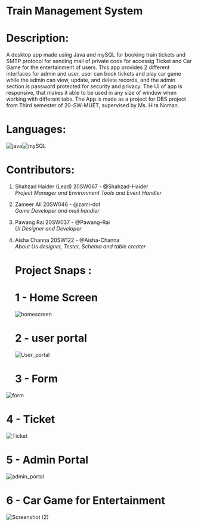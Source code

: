 # Train Management System

# Description:

A desktop app made using Java and mySQL for booking train tickets and SMTP protocol for sending mail of private code for accessig Ticket and Car Game for the entertainment of users. This app provides 2 different interfaces for admin and user, user can book tickets and play car game while the admin can view, update, and delete records, and the admin section is password protected for security and privacy. The UI of app is responsive, that makes it able to be used in any size of window when working with different tabs. The App is made as a project for DBS project from Third semester of 20-SW-MUET, supervised by Ms. Hira Noman.

# Languages:
<div style='display:flex'>
<img src='https://img.shields.io/badge/Java-ED8B00?style=for-the-badge&logo=java&logoColor=white' alt='java'>
<img src='https://img.shields.io/badge/MySQL-005C84?style=for-the-badge&logo=mysql&logoColor=white' alt='mySQL'>
</div>
<h1>Contributors:</h1>

1. Shahzad Haider (Lead)
   20SW067 - @Shahzad-Haider <br>
   <i>Project Manager and Environment Tools and Event Handler</i>
   
2. Zameer Ali
   20SW046 - @zami-dot <br>
   <i>Game Developer and mail handler </i>
   
3. Pawang Rai
   20SW037 - @Pawang-Rai <br>
   <i>UI Designer and Developer</i>
   
4. Aisha Channa
   20SW122 - @Aisha-Channa <br>
   <i>About Us designer, Tester, Schema and table creater</i>
   
   # Project Snaps :
   # 1 - Home Screen
   ![homescreen](https://user-images.githubusercontent.com/92587193/163663272-c3f40e8d-9579-4215-b89d-ab35315b6ba0.PNG) 
   # 2 - user portal
   ![User_portal](https://user-images.githubusercontent.com/92587193/163663345-b070a7d9-268e-4ec4-8a2c-c8003d490341.PNG)
   # 3 - Form
   
![form](https://user-images.githubusercontent.com/92587193/163663361-3b1ccea8-cf9b-4fcb-8eb0-5cb72db7f8e0.PNG)
# 4 - Ticket
![Ticket](https://user-images.githubusercontent.com/92587193/163663391-3434db56-ac1e-4965-a481-000f96542921.PNG)
# 5 - Admin Portal
![admin_portal](https://user-images.githubusercontent.com/92587193/163663439-ebf8ff7e-a979-4541-a36f-37ea8b634ab0.PNG)
# 6 - Car Game for Entertainment 
![Screenshot (2)](https://user-images.githubusercontent.com/92587193/163663538-c6b375dd-abd0-48eb-bf1f-df2d15c76113.png)
